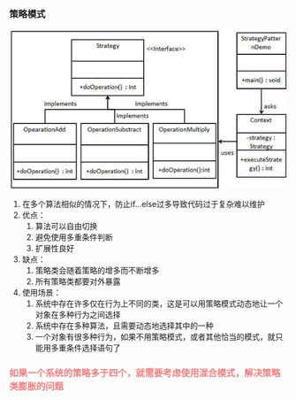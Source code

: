 ### 策略模式

![](img.png)

1. 在多个算法相似的情况下，防止if...else过多导致代码过于复杂难以维护
2. 优点：
      1) 算法可以自由切换
      2) 避免使用多重条件判断
      3) 扩展性良好
3. 缺点：
      1) 策略类会随着策略的增多而不断增多
      2) 所有策略类都要对外暴露
4. 使用场景：
      1) 系统中存在许多仅在行为上不同的类，这是可以用策略模式动态地让一个对象在多种行为之间选择
      2) 系统中存在多种算法，且需要动态地选择其中的一种
      3) 一个对象有很多种行为，如果不用策略模式，或者其他恰当的模式，就只能用多重条件选择语句了
### <font color=LightCoral> 如果一个系统的策略多于四个，就需要考虑使用混合模式，解决策略类膨胀的问题 </font>
